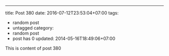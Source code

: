 ---
title: Post 380
date: 2016-07-12T23:53:04+07:00
tags:
  - random post
  - untagged
category:
  - random post
  - post has 0
updated: 2014-05-16T18:49:06+07:00

This is content of post 380
